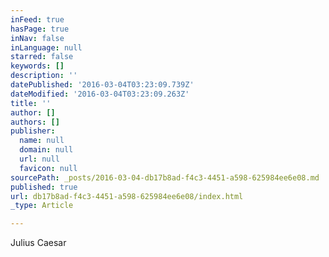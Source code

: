 ```yaml
---
inFeed: true
hasPage: true
inNav: false
inLanguage: null
starred: false
keywords: []
description: ''
datePublished: '2016-03-04T03:23:09.739Z'
dateModified: '2016-03-04T03:23:09.263Z'
title: ''
author: []
authors: []
publisher:
  name: null
  domain: null
  url: null
  favicon: null
sourcePath: _posts/2016-03-04-db17b8ad-f4c3-4451-a598-625984ee6e08.md
published: true
url: db17b8ad-f4c3-4451-a598-625984ee6e08/index.html
_type: Article

---
```

Julius Caesar